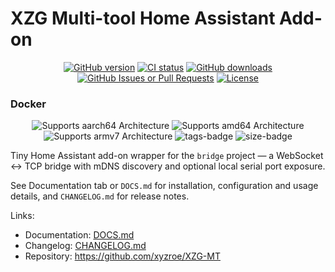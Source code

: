 # XZG Multi-tool Home Assistant Add-on

<div align="center">
<a href="https://github.com/xyzroe/XZG-MT/releases"><img src="https://img.shields.io/github/release/xyzroe/XZG-MT.svg" alt="GitHub version"></img></a>
<a href="https://github.com/xyzroe/XZG-MT/actions/workflows/build-binaries.yml"><img src="https://img.shields.io/github/actions/workflow/status/xyzroe/XZG-MT/build-binaries.yml" alt="CI status"></img></a>
<a href="https://github.com/xyzroe/XZG-MT/releases/latest"><img src="https://img.shields.io/github/downloads/xyzroe/XZG-MT/total.svg" alt="GitHub downloads"></img></a>
<a href="https://github.com/xyzroe/XZG-MT/issues"><img src="https://img.shields.io/github/issues/xyzroe/XZG-MT" alt="GitHub Issues or Pull Requests"></img></a>
<a href="LICENSE"><img src="https://img.shields.io/github/license/xyzroe/XZG-MT.svg" alt="License"></img></a>
  
</div>

### Docker

<div align="center">
<img src="https://img.shields.io/badge/aarch64-yes-green.svg" alt="Supports aarch64 Architecture"></img>
<img src="https://img.shields.io/badge/amd64-yes-green.svg" alt="Supports amd64 Architecture"></img>
<img src="https://img.shields.io/badge/armv7-yes-green.svg" alt="Supports armv7 Architecture"></img>

<img alt="tags-badge" id="tags" src="https://ghcr-badge.egpl.dev/xyzroe/xzg-mt/tags?color=%2344cc11&amp;ignore=latest&amp;n=1&amp;label=tag&amp;trim=">
<img alt="size-badge" id="size" src="https://ghcr-badge.egpl.dev/xyzroe/xzg-mt/size?color=%2344cc11&amp;tag=latest&amp;label=size&amp;trim=">
</div>
 
 
 
Tiny Home Assistant add-on wrapper for the `bridge` project — a WebSocket ↔ TCP bridge with mDNS discovery and optional local serial port exposure.

See Documentation tab or `DOCS.md` for installation, configuration and usage details, and `CHANGELOG.md` for release notes.

Links:

- Documentation: [DOCS.md](https://github.com/xyzroe/XZG-MT/blob/main/xzg-multi-tool-addon/DOCS.md)
- Changelog: [CHANGELOG.md](https://github.com/xyzroe/XZG-MT/blob/main/xzg-multi-tool-addon/CHANGELOG.md)
- Repository: https://github.com/xyzroe/XZG-MT
